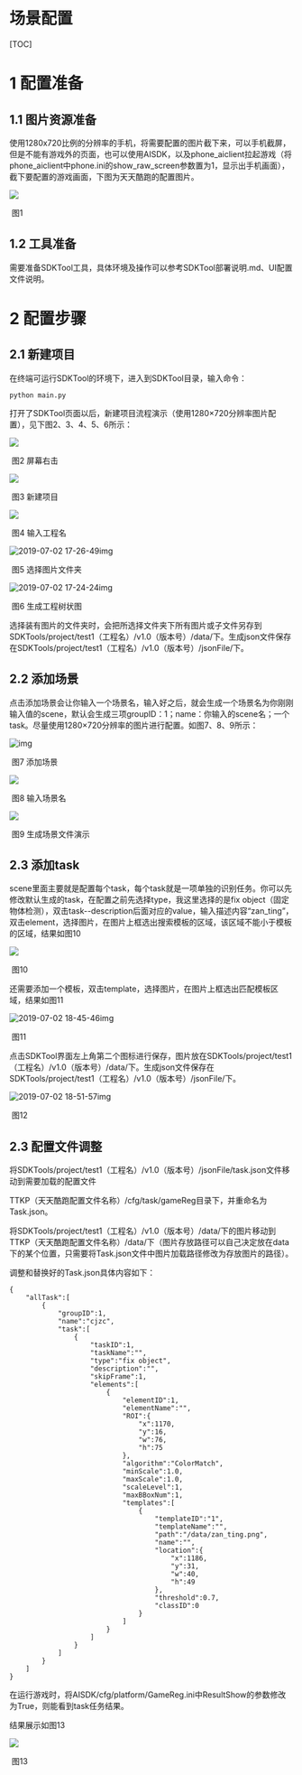 # 场景配置



[TOC]

# 1  配置准备

## 1.1  图片资源准备

​       使用1280x720比例的分辨率的手机，将需要配置的图片截下来，可以手机截屏，但是不能有游戏外的页面，也可以使用AISDK，以及phone_aiclient拉起游戏（将phone_aiclient中phone.ini的show_raw_screen参数置为1，显示出手机画面），截下要配置的游戏画面，下图为天天酷跑的配置图片。

![ ](../img/2019-07-0217-15-35img.png)

​                                                                                             图1

## 1.2  工具准备

​      需要准备SDKTool工具，具体环境及操作可以参考SDKTool部署说明.md、UI配置文件说明。

# 2  配置步骤

## 2.1  新建项目

在终端可运行SDKTool的环境下，进入到SDKTool目录，输入命令：

```
python main.py
```

打开了SDKTool页面以后，新建项目流程演示（使用1280×720分辨率图片配置），见下图2、3、4、5、6所示：

![](../img/wpsEB8F.jpg)

​                                                                                     图2 屏幕右击

![ ](../img/wpsB0A3.jpg)

​                                                                                      图3 新建项目

![](../img/2019-07-0214-55-02img.png)

​                                                                                     图4 输入工程名

![2019-07-02 17-26-49img](../img/2019-07-0217-26-49img.png)

​                                                                                    图5 选择图片文件夹

![2019-07-02 17-24-24img](../img/2019-07-0217-24-24img.png)

​                                                                                   图6 生成工程树状图

选择装有图片的文件夹时，会把所选择文件夹下所有图片或子文件另存到SDKTools/project/test1（工程名）/v1.0（版本号）/data/下。生成json文件保存在SDKTools/project/test1（工程名）/v1.0（版本号）/jsonFile/下。

## 2.2  添加场景

点击添加场景会让你输入一个场景名，输入好之后，就会生成一个场景名为你刚刚输入值的scene，默认会生成三项groupID：1；name：你输入的scene名；一个task。尽量使用1280×720分辨率的图片进行配置。如图7、8、9所示：

![img](../img/wps1AA2.tmp.jpg)

​                                                                                        图7 添加场景

![](../img/wps1AA3.tmp.jpg)

​                                                                                        图8 输入场景名

![](../img/wps1AA4.tmp.jpg)

​                                                                             图9 生成场景文件演示

## 2.3 添加task

scene里面主要就是配置每个task，每个task就是一项单独的识别任务。你可以先修改默认生成的task，在配置之前先选择type，我这里选择的是fix object（固定物体检测），双击task--description后面对应的value，输入描述内容“zan_ting”，双击element，选择图片，在图片上框选出搜索模板的区域，该区域不能小于模板的区域，结果如图10

![](../img/2019-07-0218-32-49img.png)

​                                                                                           图10

还需要添加一个模板，双击template，选择图片，在图片上框选出匹配模板区域，结果如图11

![2019-07-02 18-45-46img](../img/2019-07-0218-45-46img.png)

​                                                                                             图11

点击SDKTool界面左上角第二个图标进行保存，图片放在SDKTools/project/test1（工程名）/v1.0（版本号）/data/下。生成json文件保存在SDKTools/project/test1（工程名）/v1.0（版本号）/jsonFile/下。

![2019-07-02 18-51-57img](../img/2019-07-0218-51-57img.png)

​                                                                                            图12

## 2.3  配置文件调整

将SDKTools/project/test1（工程名）/v1.0（版本号）/jsonFile/task.json文件移动到需要加载的配置文件

TTKP（天天酷跑配置文件名称）/cfg/task/gameReg目录下，并重命名为Task.json。

将SDKTools/project/test1（工程名）/v1.0（版本号）/data/下的图片移动到TTKP（天天酷跑配置文件名称）/data/下（图片存放路径可以自己决定放在data下的某个位置，只需要将Task.json文件中图片加载路径修改为存放图片的路径）。

调整和替换好的Task.json具体内容如下：

```
{
    "allTask":[
        {
            "groupID":1,
            "name":"cjzc",
            "task":[
                {
                    "taskID":1,
                    "taskName":"",
                    "type":"fix object",
                    "description":"",
                    "skipFrame":1,
                    "elements":[
                        {
                            "elementID":1,
                            "elementName":"",
                            "ROI":{
                                "x":1170,
                                "y":16,
                                "w":76,
                                "h":75
                            },
                            "algorithm":"ColorMatch",
                            "minScale":1.0,
                            "maxScale":1.0,
                            "scaleLevel":1,
                            "maxBBoxNum":1,
                            "templates":[
                                {
                                    "templateID":"1",
                                    "templateName":"",
                                    "path":"/data/zan_ting.png",
                                    "name":"",
                                    "location":{
                                        "x":1186,
                                        "y":31,
                                        "w":40,
                                        "h":49
                                    },
                                    "threshold":0.7,
                                    "classID":0
                                }
                            ]
                        }
                    ]
                }
            ]
        }
    ]
}
```

在运行游戏时，将AISDK/cfg/platform/GameReg.ini中ResultShow的参数修改为True，则能看到task任务结果。

结果展示如图13

![ ](../img/clip_image010.png)

​                                                                                            图13